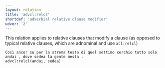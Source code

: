 ```yaml
---
layout: relation
title: 'advcl:relcl'
shortdef: 'adverbial relative clause modifier'
udver: '2'
---
```


This relation applies to relative clauses that modify a clause (as opposed to typical relative clauses, which are adnominal and use <code>acl:relcl</code>)

~~~ sdparse
Così ancor su per la strema testa di quel settimo cerchio tutto solo andai , dove sedea la gente mesta .
advcl:relcl(andai, sedea)
~~~
<!-- Interlanguage links updated Po 11. listopadu 2024, 20:10:19 CET -->
